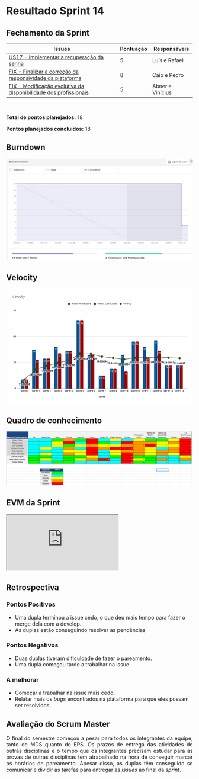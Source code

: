 # Resultado Sprint 14

## Fechamento da Sprint

| Issues | Pontuação | Responsáveis |
| ------ | ------ | --------|
| <a href="https://github.com/fga-eps-mds/2020.1-eSaudeUnB-Wiki/issues/121">US17 - Implementar a recuperação da senha</a> | 5 | Luís e Rafael |
| <a href="https://github.com/fga-eps-mds/2020.1-eSaudeUnB-Wiki/issues/122">FIX - Finalizar a correção da responsividade da plataforma</a> | 8 | Caio e Pedro |
| <a href="https://github.com/fga-eps-mds/2020.1-eSaudeUnB-Wiki/issues/116">FIX - Modificação evolutiva da disponibilidade dos profissionais</a> | 5 | Abner e Vinícius |
</br>

**Total de pontos planejados:** 18
</br>

**Pontos planejados concluídos:** 18
</br>

## Burndown

[ ![Burnout Sprint 14](./img/burndown_sprint14.png) ](./img/burndown_sprint14.png)

## Velocity

[ ![Velocity Sprint 14](./img/velocity_sprint14.png) ](./img/velocity_sprint14.png)

## Quadro de conhecimento

[ ![Quadro Sprint 14](./img/quadro_conhecimento_sprint14.png) ](./img/quadro_conhecimento_sprint14.png)

## EVM da Sprint

<iframe src="https://docs.google.com/spreadsheets/d/e/2PACX-1vTKacsqu4_Id3fiivyQCnw7btXFrMPZ5HP8UL2cBn4Y-f7acPC6JadEeH8GHFUDzA/pubhtml?gid=268898443&amp;single=true&amp;widget=true&amp;headers=false"></iframe>

## Retrospectiva

### Pontos Positivos

- Uma dupla terminou a issue cedo, o que deu mais tempo para fazer o merge dela com a develop.
- As duplas estão conseguindo resolver as pendências

### Pontos Negativos

- Duas duplas tiveram dificuldade de fazer o pareamento.
- Uma dupla começou tarde a trabalhar na issue.

### A melhorar

-  Começar a trabalhar na issue mais cedo.
-  Relatar mais os <i>bugs</i> encontrados na plataforma para que eles possam ser resolvidos.

## Avaliação do Scrum Master

<p style="text-align: justify;">
    O final do semestre começou a pesar para todos os integrantes da equipe, tanto de MDS quanto de EPS. Os prazos de entrega das atividades de outras disciplinas e o tempo que os integrantes precisam estudar para as provas de outras disciplinas tem atrapalhado na hora de conseguir marcar os horários de pareamento. Apesar disso, as duplas têm conseguido se comunicar e dividir as tarefas para entregar as <i>issues</i> ao final da <i>sprint</i>.
</p>